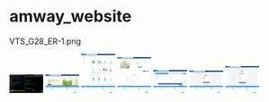# amway_website
VTS_G28_ER-1.png
<div style="flex">
    <img src="./resim/7.png" width="60">
    <img src="./resim/1.png" width="60">
    <img src="./resim/2.png" width="60">
    <img src="./resim/3.png" width="60">
    <img src="./resim/4.png" width="60">
    <img src="./resim/5.png" width="60">
    <img src="./resim/6.png" width="60">
</div>